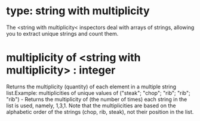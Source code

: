 # type: string with multiplicity

The &lt;string with multiplicity&lt; inspectors deal with arrays of strings, allowing you to extract unique strings and count them.

# multiplicity of &lt;string with multiplicity&gt; : integer

Returns the multiplicity (quantity) of each element in a multiple string list.Example: multiplicities of unique values of ("steak"; "chop"; "rib"; "rib"; "rib") - Returns the multiplicity of (the number of times) each string in the list is used, namely, 1,3,1. Note that the multiplicities are based on the alphabetic order of the strings (chop, rib, steak), not their position in the list.

